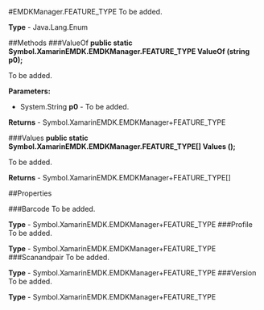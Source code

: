 #EMDKManager.FEATURE_TYPE
To be added.

**Type** - Java.Lang.Enum

##Methods
###ValueOf
**public static Symbol.XamarinEMDK.EMDKManager.FEATURE_TYPE ValueOf (string p0);**

To be added.

**Parameters:** 

* System.String **p0** - To be added.

**Returns** - Symbol.XamarinEMDK.EMDKManager+FEATURE_TYPE

###Values
**public static Symbol.XamarinEMDK.EMDKManager.FEATURE_TYPE[] Values ();**

To be added.


**Returns** - Symbol.XamarinEMDK.EMDKManager+FEATURE_TYPE[]

##Properties

###Barcode
To be added.

**Type** - Symbol.XamarinEMDK.EMDKManager+FEATURE_TYPE
###Profile
To be added.

**Type** - Symbol.XamarinEMDK.EMDKManager+FEATURE_TYPE
###Scanandpair
To be added.

**Type** - Symbol.XamarinEMDK.EMDKManager+FEATURE_TYPE
###Version
To be added.

**Type** - Symbol.XamarinEMDK.EMDKManager+FEATURE_TYPE


